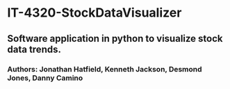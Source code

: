 # IT-4320-StockDataVisualizer
## Software application in python to visualize stock data trends.

### Authors: Jonathan Hatfield, Kenneth Jackson, Desmond Jones, Danny Camino






